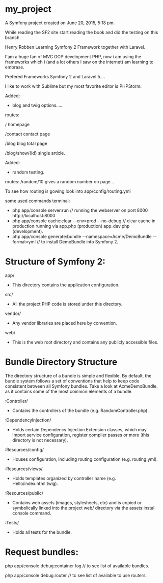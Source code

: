 my_project
==========

A Symfony project created on June 20, 2015, 5:18 pm.

While reading the SF2 site start reading the book and did the testing on this branch.

Henry Robben Learning Symfony 2 Framework together with Laravel.

I'am a huge fan of MVC OOP development PHP, now i am using the frameworks which i (and a lot others I saw on the internet) am learning to embrase.
 
 Prefered Frameworks Symfony 2 and Laravel 5....
 
 I like to work with Sublime but my most favorite editor is PHPStorm.
 
 
 Added:
 - blog and twig options.....
 
 routes:  
 
 /         homepage
 
 /contact  contact page
 
 /blog     blog total page
 
 /blog/show/{id}      single article.
          
 Added: 
 - random testing.
 
 routes:  /random/10    gives a random number on page...
 
 To see how routing is gowing look into app/config/routing.yml
 
some used commands terminal:
- php app/console server:run                         // running the webserver on port 8000  http://localhost:8000
- php app/console cache:clear --env=prod --no-debug  // clear cache in production running via app.php (production)   app_dev.php (development).
- php app/console generate:bundle --namespace=Acme/DemoBundle --format=yml   // to install DemoBundle into Symfony 2.
 
Structure of Symfony 2:
=======================
app/
- This directory contains the application configuration.

src/
- All the project PHP code is stored under this directory.

vendor/
- Any vendor libraries are placed here by convention.

web/
- This is the web root directory and contains any publicly accessible files.
 
Bundle Directory Structure
==========================
The directory structure of a bundle is simple and flexible. By default, the bundle system follows a set of conventions that help to keep code consistent between all Symfony bundles. Take a look at AcmeDemoBundle, as it contains some of the most common elements of a bundle:
 
:Controller/
- Contains the controllers of the bundle (e.g. RandomController.php).

:DependencyInjection/
- Holds certain Dependency Injection Extension classes, which may import service configuration, register compiler passes or more (this directory is not necessary).

:Resources/config/
- Houses configuration, including routing configuration (e.g. routing.yml).

:Resources/views/
- Holds templates organized by controller name (e.g. Hello/index.html.twig).

:Resources/public/
- Contains web assets (images, stylesheets, etc) and is copied or symbolically linked into the project web/ directory via the assets:install console command.

:Tests/
- Holds all tests for the bundle.


Request bundles:
================
php app/console debug:container log   // to see list of available bundles.

php app/console debug:router    // to see list of available to use routers.